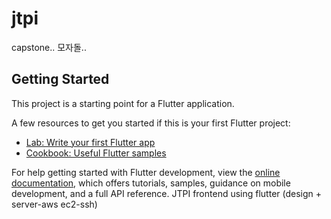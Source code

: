 # jtpi

capstone.. 모자돌..

## Getting Started

This project is a starting point for a Flutter application.

A few resources to get you started if this is your first Flutter project:

- [Lab: Write your first Flutter app](https://docs.flutter.dev/get-started/codelab)
- [Cookbook: Useful Flutter samples](https://docs.flutter.dev/cookbook)

For help getting started with Flutter development, view the
[online documentation](https://docs.flutter.dev/), which offers tutorials,
samples, guidance on mobile development, and a full API reference.
J T P I   f r o n t e n d   u s i n g   f l u t t e r   ( d e s i g n   +   s e r v e r - a w s   e c 2 - s s h )  
 